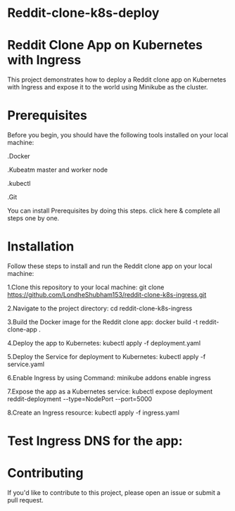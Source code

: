 # Reddit-clone-k8s-deploy

# Reddit Clone App on Kubernetes with Ingress

This project demonstrates how to deploy a Reddit clone app on Kubernetes with Ingress and expose it to the world using Minikube as the cluster.

# Prerequisites

Before you begin, you should have the following tools installed on your local machine:

.Docker

.Kubeatm master and worker node

.kubectl

.Git

You can install Prerequisites by doing this steps. click here & complete all steps one by one.

# Installation

Follow these steps to install and run the Reddit clone app on your local machine:

1.Clone this repository to your local machine: git clone https://github.com/LondheShubham153/reddit-clone-k8s-ingress.git

2.Navigate to the project directory: cd reddit-clone-k8s-ingress

3.Build the Docker image for the Reddit clone app: docker build -t reddit-clone-app .

4.Deploy the app to Kubernetes: kubectl apply -f deployment.yaml

5.Deploy the Service for deployment to Kubernetes: kubectl apply -f service.yaml

6.Enable Ingress by using Command: minikube addons enable ingress

7.Expose the app as a Kubernetes service: kubectl expose deployment reddit-deployment --type=NodePort --port=5000

8.Create an Ingress resource: kubectl apply -f ingress.yaml

# Test Ingress DNS for the app:

# Contributing

If you'd like to contribute to this project, please open an issue or submit a pull request.
